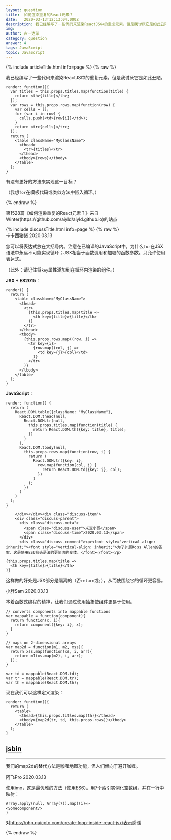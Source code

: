 ```yaml
---
layout: question
title:  如何渲染重复的React元素？
date:   2020-03-13T12:13:04.000Z
description: 我已经编写了一些代码来渲染ReactJS中的重复元素，但是我讨厌它是如此丑陋。render  function(){  var titles = t...
img: 
author: 古一达蒙
category: question
answer: 4
tags: JavaScript
topic: JavaScript
---
```

<div class="article-root">
  <div class="article">
    {% include articleTitle.html info=page %}
    {% raw %}
    <div class="article-content"><p><font style="vertical-align: inherit;"><font style="vertical-align: inherit;">我已经编写了一些代码来渲染ReactJS中的重复元素，但是我讨厌它是如此丑陋。</font></font></p>

<pre><code>render: function(){<font></font>
  var titles = this.props.titles.map(function(title) {<font></font>
    return &lt;th&gt;{title}&lt;/th&gt;;<font></font>
  });<font></font>
  var rows = this.props.rows.map(function(row) {<font></font>
    var cells = [];<font></font>
    for (var i in row) {<font></font>
      cells.push(&lt;td&gt;{row[i]}&lt;/td&gt;);<font></font>
    }<font></font>
    return &lt;tr&gt;{cells}&lt;/tr&gt;;<font></font>
  });<font></font>
  return (<font></font>
    &lt;table className="MyClassName"&gt;<font></font>
      &lt;thead&gt;<font></font>
        &lt;tr&gt;{titles}&lt;/tr&gt;<font></font>
      &lt;/thead&gt;<font></font>
      &lt;tbody&gt;{rows}&lt;/tbody&gt;<font></font>
    &lt;/table&gt;<font></font>
  );<font></font>
} <font></font>
</code></pre>

<p><font style="vertical-align: inherit;"><font style="vertical-align: inherit;">有没有更好的方法来实现这一目标？</font></font></p>

<p><font style="vertical-align: inherit;"><font style="vertical-align: inherit;">（我想</font></font><code>for</code><font style="vertical-align: inherit;"><font style="vertical-align: inherit;">在模板代码或类似方法中</font><font style="vertical-align: inherit;">嵌入</font><font style="vertical-align: inherit;">循环。）</font></font></p></div>
    {% endraw %}
  </div>
  <p class="winter_mark">第1528篇《如何渲染重复的React元素？》来自Winter(https://github.com/aiyld/aiyld.github.io)的站点</p>
  <div class="discuss-wrapper">
    {% include discussTitle.html info=page %}
    {% raw %}
    <div class="discuss-item">
        <div class="discuss-parent">
          <div class="discuss-meta">
            <span class="discuss-user">卡卡西猪猪</span>
            <span class="discuss-time">2020.03.13</span>
          </div>
          <div class="discuss-comment"><p><font style="vertical-align: inherit;"><font style="vertical-align: inherit;">您可以将表达式放在大括号内。</font><font style="vertical-align: inherit;">注意在已编译的JavaScript中，为什么</font></font><code>for</code><font style="vertical-align: inherit;"><font style="vertical-align: inherit;">在JSX语法中永远不可能实现循环；</font><font style="vertical-align: inherit;">JSX相当于函数调用和加糖的函数参数。</font><font style="vertical-align: inherit;">只允许使用表达式。</font></font></p>

<p><font style="vertical-align: inherit;"><font style="vertical-align: inherit;">（此外：请记住将</font></font><code>key</code><font style="vertical-align: inherit;"><font style="vertical-align: inherit;">属性</font><font style="vertical-align: inherit;">添加</font><font style="vertical-align: inherit;">到在循环内渲染的组件。）</font></font></p>

<p><strong><font style="vertical-align: inherit;"><font style="vertical-align: inherit;">JSX + ES2015</font></font></strong><font style="vertical-align: inherit;"><font style="vertical-align: inherit;">：</font></font></p>

<pre><code>render() {<font></font>
  return (<font></font>
    &lt;table className="MyClassName"&gt;<font></font>
      &lt;thead&gt;<font></font>
        &lt;tr&gt;<font></font>
          {this.props.titles.map(title =&gt;<font></font>
            &lt;th key={title}&gt;{title}&lt;/th&gt;<font></font>
          )}<font></font>
        &lt;/tr&gt;<font></font>
      &lt;/thead&gt;<font></font>
      &lt;tbody&gt;<font></font>
        {this.props.rows.map((row, i) =&gt;<font></font>
          &lt;tr key={i}&gt;<font></font>
            {row.map((col, j) =&gt;<font></font>
              &lt;td key={j}&gt;{col}&lt;/td&gt;<font></font>
            )}<font></font>
          &lt;/tr&gt;<font></font>
        )}<font></font>
      &lt;/tbody&gt;<font></font>
    &lt;/table&gt;<font></font>
  );<font></font>
} <font></font>
</code></pre>

<p><strong><font style="vertical-align: inherit;"><font style="vertical-align: inherit;">JavaScript</font></font></strong><font style="vertical-align: inherit;"><font style="vertical-align: inherit;">：</font></font></p>

<pre><code>render: function() {<font></font>
  return (<font></font>
    React.DOM.table({className: "MyClassName"}, <font></font>
      React.DOM.thead(null, <font></font>
        React.DOM.tr(null, <font></font>
          this.props.titles.map(function(title) {<font></font>
            return React.DOM.th({key: title}, title);<font></font>
          })<font></font>
        )<font></font>
      ), <font></font>
      React.DOM.tbody(null, <font></font>
        this.props.rows.map(function(row, i) {<font></font>
          return (<font></font>
            React.DOM.tr({key: i}, <font></font>
              row.map(function(col, j) {<font></font>
                return React.DOM.td({key: j}, col);<font></font>
              })<font></font>
            )<font></font>
          );<font></font>
        })<font></font>
      )<font></font>
    )<font></font>
  );<font></font>
} <font></font>
</code></pre></div>
        </div></div><div class="discuss-item">
        <div class="discuss-parent">
          <div class="discuss-meta">
            <span class="discuss-user">米亚小哥</span>
            <span class="discuss-time">2020.03.13</span>
          </div>
          <div class="discuss-comment"><p><font style="vertical-align: inherit;"><font style="vertical-align: inherit;">为了扩展Ross Allen的答案，这是使用ES6箭头语法的更简洁的变体。</font></font></p>

<pre><code>{this.props.titles.map(title =&gt;<font></font>
  &lt;th key={title}&gt;{title}&lt;/th&gt;<font></font>
)}<font></font>
</code></pre>

<p><font style="vertical-align: inherit;"><font style="vertical-align: inherit;">这样做的好处是JSX部分是隔离的（否</font></font><code>return</code><font style="vertical-align: inherit;"><font style="vertical-align: inherit;">或</font></font><code>;</code><font style="vertical-align: inherit;"><font style="vertical-align: inherit;">），从而使围绕它的循环更容易。</font></font></p></div>
        </div></div><div class="discuss-item">
        <div class="discuss-parent">
          <div class="discuss-meta">
            <span class="discuss-user">小胖Sam</span>
            <span class="discuss-time">2020.03.13</span>
          </div>
          <div class="discuss-comment"><p><font style="vertical-align: inherit;"><font style="vertical-align: inherit;">本着函数式编程的精神，让我们通过使用抽象使组件更易于使用。</font></font></p>

<pre><code>// converts components into mappable functions<font></font>
var mappable = function(component){<font></font>
  return function(x, i){<font></font>
    return component({key: i}, x);<font></font>
  }<font></font>
}<font></font>
<font></font>
// maps on 2-dimensional arrays<font></font>
var map2d = function(m1, m2, xss){<font></font>
  return xss.map(function(xs, i, arr){<font></font>
    return m1(xs.map(m2), i, arr);<font></font>
  });<font></font>
}<font></font>
<font></font>
var td = mappable(React.DOM.td);<font></font>
var tr = mappable(React.DOM.tr);<font></font>
var th = mappable(React.DOM.th);<font></font>
</code></pre>

<p><font style="vertical-align: inherit;"><font style="vertical-align: inherit;">现在我们可以这样定义渲染：</font></font></p>

<pre class="lang-xml prettyprint-override"><code>render: function(){<font></font>
  return (<font></font>
    &lt;table&gt;<font></font>
      &lt;thead&gt;{this.props.titles.map(th)}&lt;/thead&gt;<font></font>
      &lt;tbody&gt;{map2d(tr, td, this.props.rows)}&lt;/tbody&gt;<font></font>
    &lt;/table&gt;<font></font>
  );<font></font>
}<font></font>
</code></pre>

<h2><a href="http://jsbin.com/sonekapawizu/2/edit" rel="nofollow"><font style="vertical-align: inherit;"><font style="vertical-align: inherit;">jsbin</font></font></a></h2>

<hr>

<p><font style="vertical-align: inherit;"><font style="vertical-align: inherit;">我们的map2d的替代方法是咖喱地图功能，但人们倾向于避开咖喱。  </font></font></p></div>
        </div></div><div class="discuss-item">
        <div class="discuss-parent">
          <div class="discuss-meta">
            <span class="discuss-user">阿飞Pro</span>
            <span class="discuss-time">2020.03.13</span>
          </div>
          <div class="discuss-comment"><p><font style="vertical-align: inherit;"><font style="vertical-align: inherit;">使用imo，这是最优雅的方法（使用ES6）。</font><font style="vertical-align: inherit;">用7个索引实例化空数组，并在一行中映射：</font></font></p>

<pre><code>Array.apply(null, Array(7)).map((i)=&gt;<font></font>
&lt;Somecomponent/&gt;<font></font>
)<font></font>
</code></pre>

<p><font style="vertical-align: inherit;"><font style="vertical-align: inherit;">对</font><a href="https://php.quicoto.com/create-loop-inside-react-jsx/" rel="nofollow noreferrer"><font style="vertical-align: inherit;">https://php.quicoto.com/create-loop-inside-react-jsx/表示</font></a><font style="vertical-align: inherit;">感谢
</font></font><a href="https://php.quicoto.com/create-loop-inside-react-jsx/" rel="nofollow noreferrer"><font style="vertical-align: inherit;"></font></a></p></div>
        </div></div>
    {% endraw %}
  </div>
<div>
